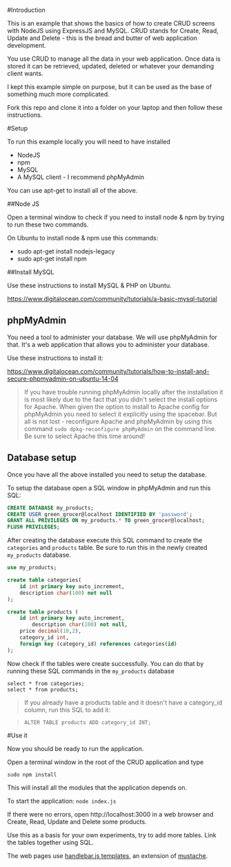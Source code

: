 #Introduction

This is an example that shows the basics of how to create CRUD screens with NodeJS using ExpressJS and MySQL. CRUD stands for Create, Read, Update and Delete - this is the bread and butter of web application development.

You use CRUD to manage all the data in your web application. Once data is stored it can be retrieved, updated, deleted or whatever your demanding client wants.

I kept this example simple on purpose, but it can be used as the base of something much more complicated.

Fork this repo and clone it into a folder on your laptop and then follow these instructions.

#Setup

To run this example locally you will need to have installed
* NodeJS
* npm
* MySQL
* A MySQL client - I recommend phpMyAdmin

You can use apt-get to install all of the above.

##Node JS

Open a terminal window to check if you need to install node & npm by trying to run these two commands.

On Ubuntu to install node & npm use this commands:
* sudo apt-get install nodejs-legacy
* sudo apt-get install npm

##Install MySQL

Use these instructions to install MySQL & PHP on Ubuntu.

https://www.digitalocean.com/community/tutorials/a-basic-mysql-tutorial

## phpMyAdmin

You need a tool to administer your database. We will use phpMyAdmin for that. It's a web application that allows you to administer your database.

Use these instructions to install it:

https://www.digitalocean.com/community/tutorials/how-to-install-and-secure-phpmyadmin-on-ubuntu-14-04

> If you have trouble running phpMyAdmin locally after the installation it is most likely due to the fact that you didn't select the install options for Apache. When given the option to install to Apache config for phpMyAdmin you need to select it explicitly using the spacebar. But all is not lost - reconfigure Apache and phpMyAdmin by using this command ```sudo dpkg-reconfigure phpMyAdmin``` on the command line. Be sure to select Apache this time around!

## Database setup

Once you have all the above installed you need to setup the database.

To setup the database open a SQL window in phpMyAdmin and run this SQL:

```sql
CREATE DATABASE my_products;
CREATE USER green_grocer@localhost IDENTIFIED BY 'password';
GRANT ALL PRIVILEGES ON my_products.* TO green_grocer@localhost;
FLUSH PRIVILEGES;
```

After creating the database execute this SQL command to create the `categories` and `products` table. Be sure to run this in the newly created `my_products` database.

```sql
use my_products;

create table categories(
	id int primary key auto_increment,
	description char(100) not null
);

create table products (
	id int primary key auto_increment,
        description char(100) not null,
	price decimal(10,2),
	category_id int,
	foreign key (category_id) references categories(id)
);
```

Now check if the tables were create successfully. You can do that by running these SQL commands in the `my_products` database

```
select * from categories;
select * from products;
```

> If you already have a products table and it doesn't have a category_id column, run this SQL to add it:

> ```ALTER TABLE products ADD category_id INT;```

#Use it

Now you should be ready to run the application.

Open a terminal window in the root of the CRUD application and type

`sudo npm install `

This will install all the modules that the application depends on.

To start the application: `node index.js`

If there were no errors, open http://localhost:3000 in a web browser and Create, Read, Update and Delete some products.

Use this as a basis for your own experiments, try to add more tables. Link the tables together using SQL.

The web pages use [handlebar.js templates](http://handlebarsjs.com/), an extension of [mustache](http://mustache.github.io/).

